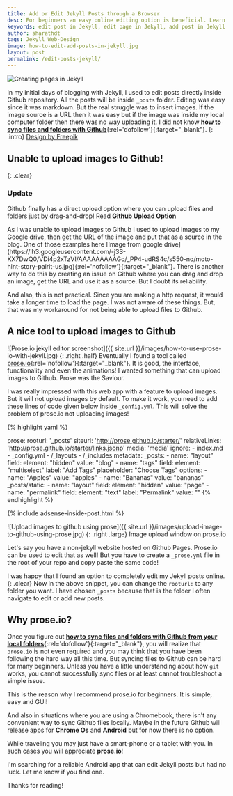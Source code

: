 ```yaml
---
title: Add or Edit Jekyll Posts through a Browser
desc: For beginners an easy online editing option is beneficial. Learn how to add posts, edit posts, and other Jekyll files online through prose.io in this tutorial. Also, find out how to upload images using prose.io! This can be really helpful when you are out on a trip and have an urge to write a Jekyll post.
keywords: edit post in Jekyll, edit page in Jekyll, add post in Jekyll
author: sharathdt
tags: Jekyll Web-Design
image: how-to-edit-add-posts-in-jekyll.jpg
layout: post
permalink: /edit-posts-jekyll/
---
```


<img alt="Creating pages in Jekyll" title="Make a new html page in Jekyll" itemprop="thumbnailUrl" class="left half noborder" src="{{ site.url }}/images/how-to-edit-add-posts-in-jekyll.jpg">


<i class="fa fa-quote-left fa-3x fa-pull-left fa-border"></i>In my initial days of blogging with Jekyll, I used to edit posts directly inside Github repository. All the posts will be inside ```_posts``` folder. Editing was easy since it was markdown. But the real struggle was to insert images. If the image source is a URL then it was easy but if the image was inside my local computer folder then there was no way uploading it. I did not know [**how to sync files and folders with Github**](http://blog.webjeda.com/how-to-sync-files-folders-with-github){:rel='dofollow'}{:target="_blank"}.
{: .intro}
<a rel="nofollow" target="_blank" href="http://www.freepik.com/free-vector/office-banners_800177.htm">Design by Freepik</a>

## Unable to upload images to Github!
{: .clear}
<div class="note">
   <h3>Update</h3>
    <p>Github finally has a direct upload option where you can upload files and folders just by drag-and-drop! Read <a target="_blank" href="http://blog.webjeda.com/github-upload-file-option/" ><strong>Github Upload Option</strong></a></p>
</div>
As I was unable to upload images to Github I used to upload images to my Google drive, then get the URL of the image and put that as a source in the blog. One of those examples here
[Image from google drive](https://lh3.googleusercontent.com/-j3S-KX7DwQ0/VDi4p2xTzVI/AAAAAAAAAGo/_PP4-udRS4c/s550-no/moto-hint-story-pairit-us.jpg){:rel='nofollow'}{:target="_blank"}.
There is another way to do this by creating an issue on Github where you can drag and drop an image, get the URL and use it as a source. But I doubt its reliability.

<div id="toc" class="clear"></div>


And also, this is not practical. Since you are making a http request, it would take a longer time to load the page. I was not aware of these things. But, that was my workaround for not being able to upload files to Github.


## A nice tool to upload images to Github
![Prose.io jekyll editor screenshot]({{ site.url }}/images/how-to-use-prose-io-with-jekyll.jpg)
{: .right .half}
Eventually I found a tool called [prose.io](http://prose.io){:rel='nofollow'}{:target="_blank"}. It is good, the interface, functionality and even the animations! I wanted something that can upload images to Github. Prose was the Saviour.

I was really impressed with this web app with a feature to upload images. But it will not upload images by default. To make it work, you need to add these lines of code given below inside ```_config.yml```. This will solve the problem of prose.io not uploading images!

<div class="clear"></div>

{% highlight yaml %}

prose:
  rooturl: '_posts'
  siteurl: 'http://prose.github.io/starter/'
  relativeLinks: 'http://prose.github.io/starter/links.jsonp'
  media: 'media'
  ignore:
    - index.md
    - _config.yml
    - /_layouts
    - /_includes
  metadata:
    _posts:
      - name: "layout"
        field:
          element: "hidden"
          value: "blog"
      - name: "tags"
        field:
          element: "multiselect"
          label: "Add Tags"
          placeholder: "Choose Tags"
          options:
            - name: "Apples"
              value: "apples"
            - name: "Bananas"
              value: "bananas"
    _posts/static:
      - name: "layout"
        field:
          element: "hidden"
          value: "page"
      - name: "permalink"
        field:
          element: "text"
          label: "Permalink"
          value: ""
{% endhighlight %}

{% include adsense-inside-post.html %}

![Upload images to github using prose]({{ site.url }}/images/upload-image-to-github-using-prose.jpg)
{: .right .large}
Image upload window on prose.io

Let's say you have a non-jekyll website hosted on Github Pages. Prose.io can be used to edit that as well! But you have to create a ```_prose.yml``` file in the root of your repo and copy paste the same code!

I was happy that I found an option to completely edit my Jekyll posts online. 
{: .clear}
Now in the above snippet, you can change the ```rooturl:``` to any folder you want. I have chosen ```_posts``` because that is the folder I often navigate to edit or add new posts.

## Why prose.io?

Once you figure out [**how to sync files and folders with Github from your local folders**](http://blog.webjeda.com/how-to-sync-files-folders-with-github){:rel='dofollow'}{:target="_blank"}, you will realize that ```prose.io``` is not even required and you may think that you have been following the hard way all this time. But syncing files to Github can be hard for many beginners. Unless you have a little understanding about how ```git``` works, you cannot successfully sync files or at least cannot troubleshoot a simple issue.

This is the reason why I recommend prose.io for beginners. It is simple, easy and GUI!

And also in situations where you are using a Chromebook, there isn't any convenient way to sync Github files locally. Maybe in the future Github will release apps for **Chrome Os** and **Android** but for now there is no option. 

While traveling you may just have a smart-phone or a tablet with you. In such cases you will appreciate **prose.io**!

I'm searching for a reliable Android app that can edit Jekyll posts but had no luck. Let me know if you find one.

Thanks for reading!
